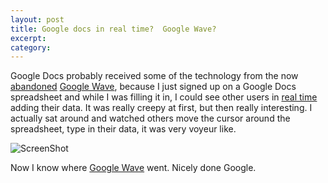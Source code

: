 ```yaml
---
layout: post
title: Google docs in real time?  Google Wave?
excerpt:
category:
---
```

Google Docs probably received some of the technology from the now [abandoned][] [Google Wave][], because I just signed up on a Google Docs spreadsheet and while I was filling it in, I could see other users in [real time][] adding their data.  It was really creepy at first, but then really interesting.  I actually sat around and watched others move the cursor around the spreadsheet, type in their data, it was very voyeur like.

![ScreenShot][]

Now I know where [Google Wave][] went.  Nicely done Google.

[Google Wave]:https://wave.google.com/wave/?pli=1
[abandoned]:http://www.google.com/support/wave/bin/answer.py?answer=1083134
[real time]:http://www.google.com/google-d-s/tour2.html
[ScreenShot]:http://joshkerr.s3.amazonaws.com/images/Google%20Docss%20screenshot.png